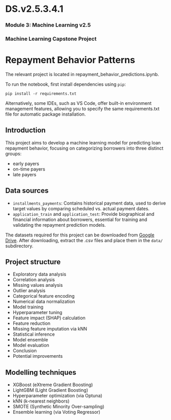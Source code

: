 # DS.v2.5.3.4.1
### Module 3: Machine Learning v2.5
### Machine Learning Capstone Project

# Repayment Behavior Patterns
The relevant project is located in repayment_behavior_predictions.ipynb.

To run the notebook, first install dependencies using `pip`:
```
pip install -r requirements.txt
```
Alternatively, some IDEs, such as VS Code, offer built-in environment management features, allowing you to specify the same requirements.txt file for automatic package installation.


## Introduction
This project aims to develop a machine learning model for predicting loan repayment behavior, focusing on categorizing borrowers into three distinct groups:
- early payers
- on-time payers
- late payers


## Data sources
- `installments_payments`: Contains historical payment data, used to derive target values by comparing scheduled vs. actual payment dates.
- `application_train` and `application_test`: Provide biographical and financial information about borrowers, essential for training and validating the repayment prediction models.

The datasets required for this project can be downloaded from [Google Drive](https://drive.google.com/drive/folders/1dOLUb4B4ZbuvVURcQ7YZIFloaRma8NMA). After downloading, extract the .csv files and place them in the `data/` subdirectory.


## Project structure
- Exploratory data analysis
- Correlation analysis
- Missing values analysis
- Outlier analysis
- Categorical feature encoding
- Numerical data normalization
- Model training
- Hyperparameter tuning
- Feature impact (SHAP) calculation
- Feature reduction
- Missing feature imputation via kNN
- Statistical inference
- Model ensemble
- Model evaluation
- Conclusion
- Potential improvements


## Modelling techniques
- XGBoost (eXtreme Gradient Boosting)
- LightGBM (Light Gradient Boosting)
- Hyperparameter optimization (via Optuna)
- kNN (k-nearest neighbors)
- SMOTE (Synthetic Minority Over-sampling)
- Ensemble learning (via Voting Regressor)
